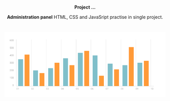 #
<p align="center">
  <b> Project ... </b>
</p>

<p align="center">
  <b>Administration panel</b>
   HTML, CSS and JavaSript practise in single project.
</p>

#
<p align="center">
<a href="https://adrianox.github.io/-Administration-panel//"><img src="images/chartStat.png" title="Administration panel" alt="chart1"></a>
</p> 
 


